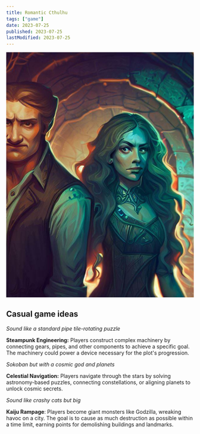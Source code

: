 ```yaml
---
title: Romantic Cthulhu
tags: ["game"]
date: 2023-07-25
published: 2023-07-25
lastModified: 2023-07-25
---
```


![](./romantic-chtulhu.jpeg)

## Casual game ideas

*Sound like a standard pipe tile-rotating puzzle*

**Steampunk Engineering:** Players construct complex 
machinery by connecting gears, pipes, and other components to achieve a 
specific goal. The machinery could power a device necessary for the 
plot's progression.

*Sokoban but with a cosmic god and planets*

**Celestial Navigation:** Players navigate through the 
stars by solving astronomy-based puzzles, connecting constellations, or 
aligning planets to unlock cosmic secrets.

*Sound like crashy cats but big*

**Kaiju Rampage**: Players become giant monsters like 
Godzilla, wreaking havoc on a city. The goal is to cause as much 
destruction as possible within a time limit, earning points for 
demolishing buildings and landmarks.
